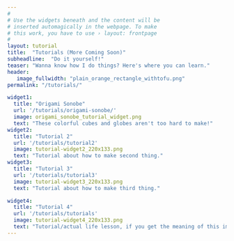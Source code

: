 ```yaml
---
#
# Use the widgets beneath and the content will be
# inserted automagically in the webpage. To make
# this work, you have to use › layout: frontpage
#
layout: tutorial
title:  "Tutorials (More Coming Soon)"
subheadline:  "Do it yourself!"
teaser: "Wanna know how I do things? Here's where you can learn."
header:
   image_fullwidth: "plain_orange_rectangle_withtofu.png"
permalink: "/tutorials/"

widget1:
  title: "Origami Sonobe"
  url: '/tutorials/origami-sonobe/'
  image: origami_sonobe_tutorial_widget.png
  text: "These colorful cubes and globes aren't too hard to make!"
widget2:
  title: "Tutorial 2"
  url: '/tutorials/tutorial2'
  image: tutorial-widget2_220x133.png
  text: "Tutorial about how to make second thing."
widget3:
  title: "Tutorial 3"
  url: '/tutorials/tutorial3'
  image: tutorial-widget3_220x133.png
  text: "Tutorial about how to make third thing."

widget4:
  title: "Tutorial 4"
  url: '/tutorials/tutorials'
  image: tutorial-widget4_220x133.png
  text: "Tutorial/actual life lesson, if you get the meaning of this image."
---
```


<!--
<div id="videoModal" class="reveal-modal large" data-reveal="">
  <div class="flex-video widescreen vimeo" style="display: block;">
    <iframe width="1280" height="720" src="https://www.youtube.com/embed/3b5zCFSmVvU" frameborder="0" allowfullscreen></iframe>
  </div>
  <a class="close-reveal-modal">&#215;</a>
</div>
-->
